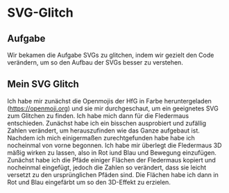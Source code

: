 # SVG-Glitch

## Aufgabe
Wir bekamen die Aufgabe SVGs zu glitchen, indem wir gezielt den Code verändern, um so den Aufbau der SVGs besser zu verstehen.

## Mein SVG Glitch
Ich habe mir zunächst die Openmojis der HfG in Farbe heruntergeladen (https://openmoji.org) und sie mir durchgeschaut, um ein geeignetes SVG zum Glitchen zu finden. Ich habe mich dann für die Fledermaus entschieden. Zunächst habe ich ein bisschen ausprobiert und zufällig Zahlen verändert, um herauszufinden wie das Ganze aufgebaut ist. Nachdem ich mich einigermaßen zurechtgefunden habe habe ich nocheinmal von vorne begonnen. Ich habe mir überlegt die Fledermaus 3D mäßig wirken zu lassen, also in Rot iund Blau und Bewegung einzufügen. 
Zunächst habe ich die Pfäde einiger Flächen der Fledermaus kopiert und nocheinmal eingefügt, jedoch die Zahlen so verändert, dass sie leicht versetzt zu den ursprünglichen Pfäden sind. Die Flächen habe ich dann in Rot und Blau eingefärbt um so den 3D-Effekt zu erzielen.
